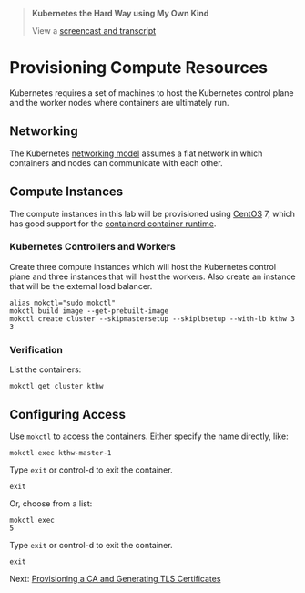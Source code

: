>  **Kubernetes the Hard Way using My Own Kind**
> 
> View a [screencast and transcript](/cmdline-player/kthw-3.md)

# Provisioning Compute Resources

Kubernetes requires a set of machines to host the Kubernetes control plane and the worker nodes where containers are ultimately run.

## Networking

The Kubernetes [networking model](https://kubernetes.io/docs/concepts/cluster-administration/networking/#kubernetes-model) assumes a flat network in which containers and nodes can communicate with each other.

## Compute Instances

The compute instances in this lab will be provisioned using [CentOS](https://www.centos.org/) 7, which has good support for the [containerd container runtime](https://github.com/containerd/containerd).

### Kubernetes Controllers and Workers

Create three compute instances which will host the Kubernetes control plane and three instances that will host the workers. Also create an instance that will be the external load balancer.

```
alias mokctl="sudo mokctl"
mokctl build image --get-prebuilt-image
mokctl create cluster --skipmastersetup --skiplbsetup --with-lb kthw 3 3
```

### Verification

List the containers:

```
mokctl get cluster kthw
```

## Configuring Access

Use `mokctl` to access the containers.  Either specify the name directly, like:

```
mokctl exec kthw-master-1
```

Type `exit` or control-d to exit the container.

```
exit
```

Or, choose from a list:

```
mokctl exec
5
```

Type `exit` or control-d to exit the container.

```
exit
```

Next: [Provisioning a CA and Generating TLS Certificates](04-certificate-authority.md)
